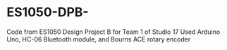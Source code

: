 # ES1050-DPB-
Code from ES1050 Design Project B for Team 1 of Studio 17
Used Arduino Uno, HC-06 Bluetooth module, and Bourns ACE rotary encoder
